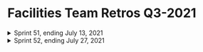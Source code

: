 # Facilities Team Retros Q3-2021

<details>
<summary> Sprint 51, ending July 13, 2021 </summary>

![Sprint 51 Retro board](https://github.com/department-of-veterans-affairs/va.gov-team/blob/master/teams/vsa/teams/facility-locator/images/sprint%20retro%2051.PNG)

</details>

<details>
<summary> Sprint 52, ending July 27, 2021 </summary>

![Sprint 52 Retro board](https://github.com/department-of-veterans-affairs/va.gov-team/blob/master/teams/vsa/teams/facility-locator/images/sprint%2052%20retro.PNG)

</details>
